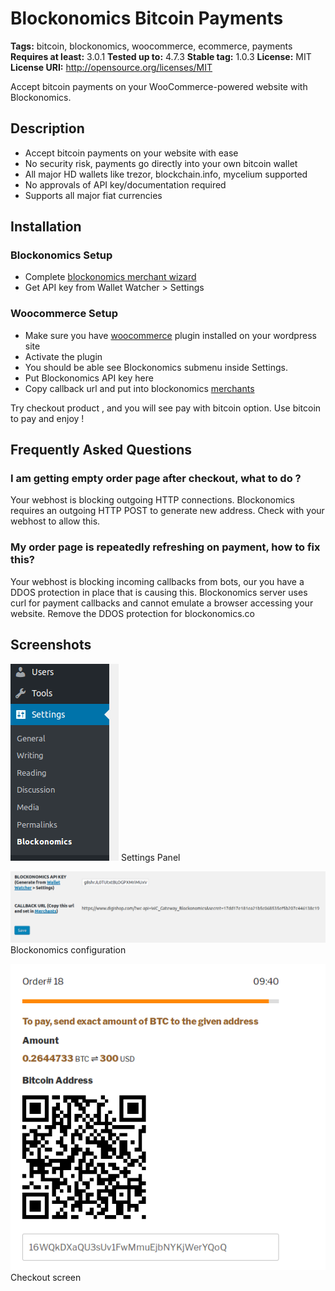 # Blockonomics Bitcoin Payments #
**Tags:** bitcoin, blockonomics, woocommerce, ecommerce, payments
**Requires at least:** 3.0.1
**Tested up to:** 4.7.3
**Stable tag:** 1.0.3
**License:** MIT
**License URI:** http://opensource.org/licenses/MIT

Accept bitcoin payments on your WooCommerce-powered website with Blockonomics.

## Description ##

- Accept bitcoin payments on your website with ease
- No security risk, payments go directly into your own bitcoin wallet
- All major HD wallets like trezor, blockchain.info, mycelium supported
- No approvals of API key/documentation required
- Supports all major fiat currencies

## Installation ##

### Blockonomics Setup ###
- Complete [blockonomics merchant wizard](https://www.blockonomics.co/merchants) 
- Get API key from Wallet Watcher > Settings

### Woocommerce Setup ###
- Make sure you have [woocommerce](https://wordpress.org/plugins/woocommerce/) plugin installed on your wordpress site
- Activate the plugin
- You should be able see Blockonomics submenu inside Settings.  
- Put Blockonomics API key here
- Copy callback url and put into blockonomics [merchants](https://www.blockonomics.co/merchants)

Try checkout product , and you will see pay with bitcoin option.
Use bitcoin to pay and enjoy !

## Frequently Asked Questions ##

### I am getting empty order page after checkout, what to do ? ###
Your webhost is blocking outgoing HTTP connections. Blockonomics requires an outgoing HTTP POST to generate new address. Check with your webhost to allow this.

### My order page is repeatedly refreshing on payment, how to fix this? ###
Your webhost is blocking incoming callbacks from bots, our you have a DDOS protection in place that is causing this. Blockonomics server uses curl for payment callbacks and cannot emulate a browser accessing your website. Remove the DDOS protection for blockonomics.co 

## Screenshots ##

![](assets-wp-repo/screenshot-1.png)
Settings Panel  

![](assets-wp-repo/screenshot-2.png)
Blockonomics configuration  

![](assets-wp-repo/screenshot-3.png)  
Checkout screen

